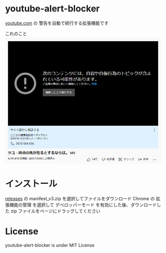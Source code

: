 # youtube-alert-blocker

[youtube.com](https://youtube.com.com/) の 警告を自動で続行する拡張機能です<br>

これのこと
![screenshot](docs\img\screenshot.png)

# インストール

[releases](https://github.com/fa0311/youtube-alert-blocker/releases) の manifest_v3.zip を選択してファイルをダウンロード
Chrome の 拡張機能の管理 を選択して デベロッパーモード を有効にした後、ダウンロードした zip ファイルをページにドラッグしてください

# License

youtube-alert-blocker is under MIT License
